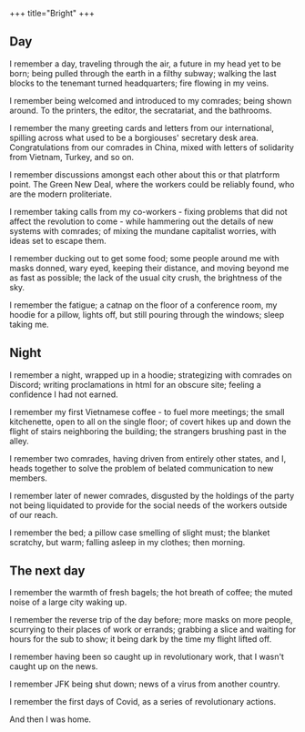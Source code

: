 +++
title="Bright"
+++

## Day

I remember a day, traveling through the air, a future in my head yet to be born; being pulled through the earth in a filthy subway; walking the last blocks to the tenemant turned headquarters; fire flowing in my veins.

I remember being welcomed and introduced to my comrades; being shown around. To the printers, the editor, the secratariat, and the bathrooms.

I remember the many greeting cards and letters from our international, spilling across what used to be a borgiouses' secretary desk area. Congratulations from our comrades in China, mixed with letters of solidarity from Vietnam, Turkey, and so on.

I remember discussions amongst each other about this or that platrform point. The Green New Deal, where the workers could be reliably found, who are the modern proliteriate.

I remember taking calls from my co-workers - fixing problems that did not affect the revolution to come - while hammering out the details of new systems with comrades; of mixing the mundane capitalist worries, with ideas set to escape them.

I remember ducking out to get some food; some people around me with masks donned, wary eyed, keeping their distance, and moving beyond me as fast as possible; the lack of the usual city crush, the brightness of the sky.

I remember the fatigue; a catnap on the floor of a conference room, my hoodie for a pillow, lights off, but still pouring through the windows; sleep taking me.

## Night

I remember a night, wrapped up in a hoodie; strategizing with comrades on Discord; writing proclamations in html for an obscure site; feeling a confidence I had not earned.

I remember my first Vietnamese coffee - to fuel more meetings; the small kitchenette, open to all on the single floor; of covert hikes up and down the flight of stairs neighboring the building; the strangers brushing past in the alley.

I remember two comrades, having driven from entirely other states, and I, heads together to solve the problem of belated communication to new members.

I remember later of newer comrades, disgusted by the holdings of the party not being liquidated to provide for the social needs of the workers outside of our reach.

I remember the bed; a pillow case smelling of slight must; the blanket scratchy, but warm; falling asleep in my clothes; then morning.

## The next day

I remember the warmth of fresh bagels; the hot breath of coffee; the muted noise of a large city waking up.

I remember the reverse trip of the day before; more masks on more people, scurrying to their places of work or errands; grabbing a slice and waiting for hours for the sub to show; it being dark by the time my flight lifted off.

I remember having been so caught up in revolutionary work, that I wasn't caught up on the news.

I remember JFK being shut down; news of a virus from another country.

I remember the first days of Covid, as a series of revolutionary actions.

And then I was home.
